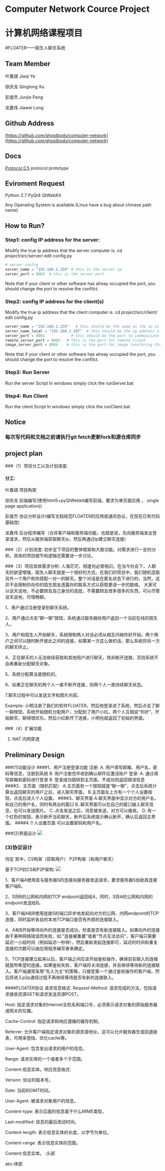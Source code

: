 # Computer Network Cource Project
# 计算机网络课程项目
#FLOATER——陌生人聊天系统

## Team Member

叶嘉祺 Jiaqi Ye

徐庆龙 Qinglong Xu

彭俊杰 Junjie Peng

龙嘉伟 Jiawei Long

## Github Address
[https://github.com/ghostbody/computer-network](https://github.com/ghostbody/computer-network)

## Docs
[Protocol 0.5](https://github.com/ghostbody/computer-network/blob/master/doc/protocolV0.5.md) protocol prototype

## Eviroment Request

Python 2.7
PyQt4
QtWebKit

Any Operating System is available.(Linux have a bug about chinese path name)

## How to Run?
### Step1: config IP address for the server:
Modify the true ip address that the server computer is.
cd $project$/src/server/
edit config.py
```python
# server config
server_name = "192.168.1.159" # this is the server ip
server_port = 8003  # this is the server port
```
Note that if your client or other software has alreay occupied the port, you should change the port to resolve the confilct.

### Step2: config IP address for the client(s)
Modify the true ip address that the client computer is.
cd $project$/src/client/
edit config.py
```python
server_name = "192.168.1.159"   # this should be the same as the ip in server end
server_name_local = "192.168.1.207"  # this should be the ip address of the client ip
server_port = 8001            # this should be the port to communicate with server, the same with server
remote_server_port = 8003   # this is the port for remote client
image_server_port = 8004    # this is the port for image tansfering thread
```
Note that if your client or other software has alreay occupied the port, you should change the port to resolve the confilct.

### Step3: Run Server
Run the server Script
In windows simply click the runServer.bat

### Step4: Run Client
Run the client Script
In windows simply click the runClient.bat



## Notice
### 每次写代码和文档之前请执行git fetch更新fork和源仓库同步

## project plan
###（1）项目分工以及计划进度:
#### 分工:

叶嘉祺  项目构架

徐庆龙  前端编写(使用html5+pyQtWebkit编写前端，要求为单页面应用 ， single page application))

彭俊杰  协议分析设计(编写文档规范FLOATER的应用层通讯协议，在现在已有代码基础改)

龙嘉伟  后台程序编写（合并客户端和服务端功能，也就是说，先向服务端发出登录请求，然后从服务端获取聊天ip，然后再通过ip建立聊天连接）

###（2）计划进度:
 初步定下项目的整体框架和大致功能。对需求进行一定的分析。具体的项目细节和逻辑还需要进一步讨论。

###（3）项目具体需求分析:
 人海茫茫，相逢何必曾相识。在当今社会下，人聊天的欲望增强，陌生人聊天就是一个很好的方式。在我们的项目中，我们随机选取另外一个用户和你搭配一对一的聊天。整个对话是在匿名状态下进行的，当然，这并不会限制你向你的陌生朋友透露你的联系方式以获取更进一步的联络。
大家可以谈天说地，不必要顾及自己身份的高低，不需要顾及很多很多的东西，可以尽管谈天说地，尽情畅聊。

1、用户通过注册登录到聊天系统。

2、用户通过点击“聊一聊”按钮，系统通过服务器给用户返回一个当前在线的陌生人。

3、用户和陌生人开始聊天，系统限制两人对话必须从相互问候你好开始。两个用户之间可以随时断开彼此之间的连接，如果某一方这么做的话，那么系统将另一方的聊天终止。

4、正在聊天的人无法继续获取和其他用户进行聊天，除非断开连接，否则系统不会再重新分配聊天对象。

5、系统分配算法是随机的。

6、如果正在聊天的两个人一直不断开连接，则两个人一直持续聊天状态。

7.聊天过程中可以发送文字和图片内容。

Example:
小明注册了我们的软件FLOATER，然后他登录进了系统，然后点击了聊一聊按钮，系统开始随机分配用户，分配到了用户小红。两个人互相说“你好”，开始聊天，聊得很欢乐。然后小红断开了连接，小明也就返回了初始的界面。

###（4）扩展功能
1. NAT 内网穿透

## Preliminary Design

###(1)功能设计
####1、用户注册登录功能
注册:
   A. 用户填写邮箱、用户名、密码等信息，注册到系统
   B. 用户注册完毕收到确认邮件后激活账户
登录:
   A. 通过填写邮箱和密码进行登录
   B. 登录成功跳转到主页面，不成功则返回错误信息
####2、主页面（随机匹配）
A.主页面有一个按钮就是“聊一聊”，点击后系统计算出返回聊天的用户之后，进入聊天界面。
B.主页面左上方有一个个人设置按钮，点击后进入个人设置。
####3、聊天界面
A.聊天界面中显示对方的用户名，和自己的用户名，同时有两台的窗口
B..聊天界面可以在自己的窗口输入聊天信息，也可以发送图片。
C..点击发送之后，消息被发送，对方可以接收。
D..有一个红色的按钮，表示断开当前聊天，断开后系统提示确认断开，确认后返回主界面。
####4.个人设置页面
可以设置密码和用户名。

###(2)界面设计
![](https://github.com/ghostbody/computer-network/blob/master/doc/UI.png?raw=true)

### (3)协议设计
待定
其中，CS构架（获取用户）
P2P构架（和用户聊天）

基于TCP的CS和P2P架构:
![](https://github.com/ghostbody/computer-network/blob/master/doc/protocol.png?raw=true)

1、客户端A使用其与服务器S的连接向服务器发送请求，要求服务器S协助其连接客户端B。

2、S将B的公网和内网的TCP endpoint返回给A，同时，S将A的公网和内网的endpoint发送给B。

3、客户端A和B使用连接S的端口异步地发起向对方的公网、内网endpoint的TCP连接，同时监听各自的本地TCP端口是否有外部的连接联入。

4、A和B开始等待向外的连接是否成功，检查是否有新连接联入。如果向外的连接由于某种网络错误而失败，如:"连接被重置"或者"节点无法访问"，客户端只需要延迟一小段时间（例如延迟一秒钟），然后重新发起连接即可，延迟的时间和重复连接的次数可以由应用程序编写者来确定。

5、TCP连接建立起来以后，客户端之间应该开始鉴权操作，确保目前联入的连接就是所希望的连接。如果鉴权失败，客户端将关闭连接，并且继续等待新的连接联入。客户端通常采用"先入为主"的策略，只接受第一个通过鉴权操作的客户端，然后将进入p2p通信过程不再继续等待是否有新的连接联入。

####FLOATER协议
请求信息格式:
Request-Method: 请求完成的方法，包括请求接收资源GET和请求发送资源POST。

Host: 指定请求对象的Internet主机名和端口号，必须表示请求对象的原始服务器或网关的位置。

Cache-Control: 指定请求和响应遵循的缓存机制。

Referrer: 允许客户端指定请求对象的源资源地址，这可以允许服务器生成回退链表，可用来登陆、优化cache等。

User-Agent: 包含发出请求的用户的信息。

Range: 请求实体的一个或者多个子范围。

Content:信息实体。响应信息格式:

Version: 协议的版本号。

Date: 当前的GMT时间。

User-Agent: 被请求对象用户的信息。

Content-type: 表示后面的信息属于什么MIME类型。

Last-modified: 信息的最后改动时间。

Content-length: 表示信息实体的长度，以字节为单位。

Content-range: 表示信息实体的范围。

Content:信息实体。 :头部

abc:体部
